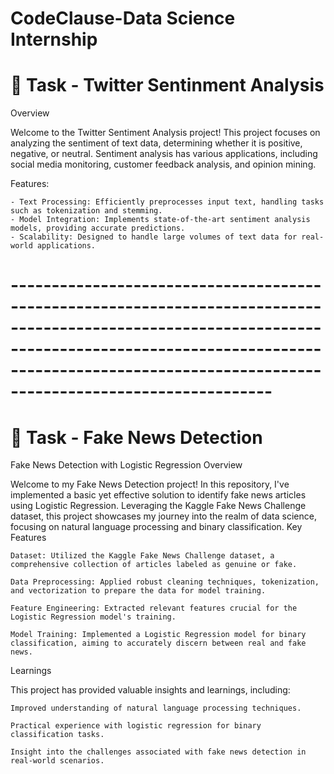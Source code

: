 # CodeClause-Data Science Internship
# 📌 Task - Twitter Sentinment Analysis

Overview

Welcome to the Twitter Sentiment Analysis project! This project focuses on analyzing the sentiment of text data, determining whether it is positive, negative, or neutral. Sentiment analysis has various applications, including social media monitoring, customer feedback analysis, and opinion mining.

Features:

    - Text Processing: Efficiently preprocesses input text, handling tasks such as tokenization and stemming.
    - Model Integration: Implements state-of-the-art sentiment analysis models, providing accurate predictions.
    - Scalability: Designed to handle large volumes of text data for real-world applications.

# ------------------------------------------------------------------------------------------------------------------------------------------------------------------------------------------------------------------------------

# 📌 Task - Fake News Detection
Fake News Detection with Logistic Regression
Overview

Welcome to my Fake News Detection project! In this repository, I've implemented a basic yet effective solution to identify fake news articles using Logistic Regression. Leveraging the Kaggle Fake News Challenge dataset, this project showcases my journey into the realm of data science, focusing on natural language processing and binary classification.
Key Features

    Dataset: Utilized the Kaggle Fake News Challenge dataset, a comprehensive collection of articles labeled as genuine or fake.

    Data Preprocessing: Applied robust cleaning techniques, tokenization, and vectorization to prepare the data for model training.

    Feature Engineering: Extracted relevant features crucial for the Logistic Regression model's training.

    Model Training: Implemented a Logistic Regression model for binary classification, aiming to accurately discern between real and fake news.

Learnings

This project has provided valuable insights and learnings, including:

    Improved understanding of natural language processing techniques.

    Practical experience with logistic regression for binary classification tasks.

    Insight into the challenges associated with fake news detection in real-world scenarios.
